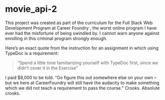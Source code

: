 # movie_api-2
This project was created as part of the curriculum for the Full Stack Web Development Program at Career Foundry , the worst online program I have ever had the misfortune of being swindled by. I cannot warn anyone against enrolling in this criminal program strongly enough. 

Here’s an exact quote from the instruction for an assignment in which using TypeDoc is a requirement:

> “Spend a little time familiarizing yourself with TypeDoc first, since we didn’t cover it in the Exercise”

I paid $8,000 to be told. “Go figure this out somewhere else on your own – but we here at CareerFoundry will still have the audacity to make something which we did not teach a requirement to pass the course.”
Crooks. Absolute crooks.
